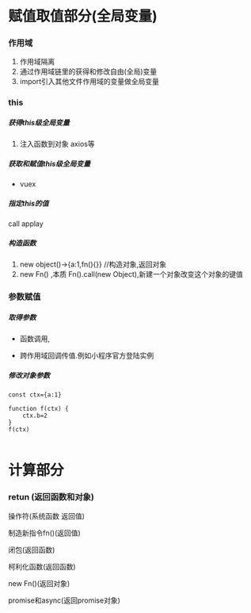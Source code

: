 # 赋值取值部分(全局变量)

###  作用域

 1. 作用域隔离
 1. 通过作用域链里的获得和修改自由(全局)变量
 2. import引入其他文件作用域的变量做全局变量



### this



##### 获得this级全局变量

1. 注入函数到对象  axios等

##### 获取和赋值this级全局变量

* vuex

##### 指定this的值

call applay

##### 构造函数

1.  new object()->{a:1,fn(){}} //构造对象,返回对象
1. new Fn() ,本质 Fn().call(new Object),新建一个对象改变这个对象的键值


###  参数赋值

##### 取得参数

* 函数调用,

* 跨作用域回调传值.例如小程序官方登陆实例

##### 修改对象参数

```
const ctx={a:1}

function f(ctx) {
    ctx.b=2
}
f(ctx)


```



# 计算部分

###  retun (返回函数和对象)

操作符(系统函数 返回值)

制造新指令fn()(返回值) 

闭包(返回函数)

柯利化函数(返回函数)

new Fn()(返回对象)

 promise和async(返回promise对象)













